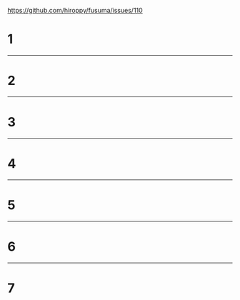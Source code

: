 <!-- sectionTitle: many pages -->

https://github.com/hiroppy/fusuma/issues/110

# 1

---

# 2

---

# 3

---

# 4

---

# 5

---

# 6

---

# 7
